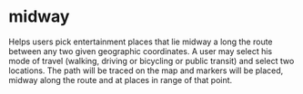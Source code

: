 # midway
Helps users pick entertainment places that lie midway a long the route between any two given geographic coordinates. A user may select his mode of travel (walking, driving or bicycling or public transit) and select two locations. The path will be traced on the map and markers will be placed, midway along the route and at places in range of that point. 
